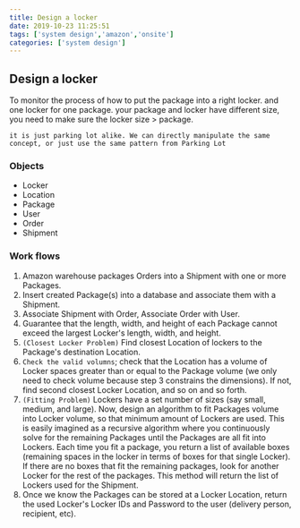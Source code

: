 ```yaml
---
title: Design a locker
date: 2019-10-23 11:25:51
tags: ['system design','amazon','onsite']
categories: ['system design']
---
```


## Design a locker

To monitor the process of how to put the package into a right locker. and one locker for one package. your package and locker have different size, you need to make sure the locker size > package.

```
it is just parking lot alike. We can directly manipulate the same concept, or just use the same pattern from Parking Lot
```

### Objects

- Locker
- Location
- Package
- User
- Order
- Shipment

### Work flows

1. Amazon warehouse packages Orders into a Shipment with one or more Packages.
2. Insert created Package(s) into a database and associate them with a Shipment. 
3. Associate Shipment with Order, Associate Order with User.
4. Guarantee that the length, width, and height of each Package cannot exceed the largest Locker's length, width, and height.
5. `(Closest Locker Problem)` Find closest Location of lockers to the Package's destination Location. 
6. `Check the valid volumns`; check that the Location has a volume of Locker spaces greater than or equal to the Package volume (we only need to check volume because step 3 constrains the dimensions). If not, find second closest Locker Location, and so on and so forth.
7. `(Fitting Problem)` Lockers have a set number of sizes (say small, medium, and large). Now, design an algorithm to fit Packages volume into Locker volume, so that minimum amount of Lockers are used. This is easily imagined as a recursive algorithm where you continuously solve for the remaining Packages until the Packages are all fit into Lockers. Each time you fit a package, you return a list of available boxes (remaining spaces in the locker in terms of boxes for that single Locker). If there are no boxes that fit the remaining packages, look for another Locker for the rest of the packages. This method will return the list of Lockers used for the Shipment.
8. Once we know the Packages can be stored at a Locker Location, return the used Locker's Locker IDs and Password to the user (delivery person, recipient, etc).